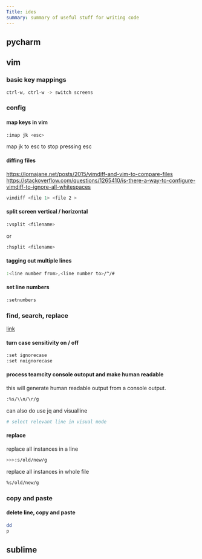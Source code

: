 ```yaml
---
Title: ides
summary: summary of useful stuff for writing code
---
```


## pycharm

## vim

### **basic key mappings**
```bash
ctrl-w, ctrl-w -> switch screens
```

### **config**

#### **map keys in vim**

```bash
:imap jk <esc> 
```
map jk to esc to stop pressing esc

#### **diffing files**

https://lornajane.net/posts/2015/vimdiff-and-vim-to-compare-files
https://stackoverflow.com/questions/1265410/is-there-a-way-to-configure-vimdiff-to-ignore-all-whitespaces

```bash 
vimdiff <file 1> <file 2 >
```

#### **split screen vertical / horizontal**

```bash
:vsplit <filename>
```
or 
```bash
:hsplit <filename>
```

#### **tagging out multiple lines**

```bash
:<line number from>,<line number to>/^/# 
```

#### **set line numbers**
```bash
:setnumbers
```
### **find, search,  replace**
[link](https://www.linux.com/learn/vim-tips-basics-search-and-replace)

#### **turn case sensitivity on / off**
```bash
:set ignorecase
:set noignorecase
```
#### **process teamcity console outoput and make human readable**
this will generate human readable output from a console output.
```bash
:%s/\\n/\r/g
```
can also do use jq and visualline
```bash
# select relevant line in visual mode
```


#### **replace**
replace all instances in a line
```bash
>>>:s/old/new/g
``` 
replace all instances in whole file
```bash
%s/old/new/g
```

### **copy and paste**

#### **delete line, copy and paste**
```bash
dd
p
```
## sublime
